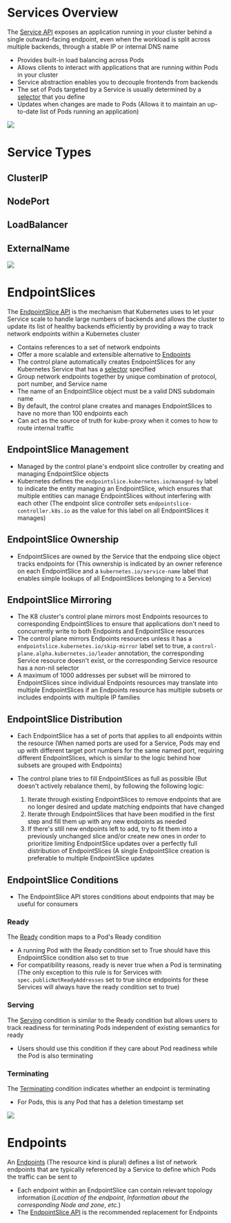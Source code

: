 # Services Overview

The [Service API](https://kubernetes.io/docs/concepts/services-networking/service/#:~:text=Expose%20an%20application%20running%20in%20your%20cluster%20behind%20a%20single%20outward%2Dfacing%20endpoint%2C%20even%20when%20the%20workload%20is%20split%20across%20multiple%20backends.) exposes an application running in your cluster behind a single outward-facing endpoint, even when the workload is split across multiple backends, through a stable IP or internal DNS name

* Provides built-in load balancing across Pods
* Allows clients to interact with applications that are running within Pods in your cluster
* Service abstraction enables you to decouple frontends from backends 
* The set of Pods targeted by a Service is usually determined by a [selector](https://kubernetes.io/docs/concepts/overview/working-with-objects/labels/#:~:text=Via%20a%20label%20selector%2C%20the%20client/user%20can%20identify%20a%20set%20of%20objects.%20The%20label%20selector%20is%20the%20core%20grouping%20primitive%20in%20Kubernetes.) that you define
* Updates when changes are made to Pods (Allows it to maintain an up-to-date list of Pods running an application)

![](https://github.com/JonmarCorpuz/SecondBrain/blob/main/Assets/Whitespace.png)

# Service Types

## ClusterIP

## NodePort

## LoadBalancer

## ExternalName

![](https://github.com/JonmarCorpuz/SecondBrain/blob/main/Assets/Whitespace.png)

# EndpointSlices

The [EndpointSlice API](https://kubernetes.io/docs/concepts/services-networking/endpoint-slices/#:~:text=The%20EndpointSlice%20API%20is%20the%20mechanism%20that%20Kubernetes%20uses%20to%20let%20your%20Service%20scale%20to%20handle%20large%20numbers%20of%20backends%2C%20and%20allows%20the%20cluster%20to%20update%20its%20list%20of%20healthy%20backends%20efficiently.) is the mechanism that Kubernetes uses to let your Service scale to handle large numbers of backends and allows the cluster to update its list of healthy backends efficiently by providing a way to track network endpoints within a Kubernetes cluster

* Contains references to a set of network endpoints
* Offer a more scalable and extensible alternative to [Endpoints](https://kubernetes.io/docs/concepts/services-networking/service/#endpoints)
* The control plane automatically creates EndpointSlices for any Kubernetes Service that has a [selector](https://kubernetes.io/docs/concepts/overview/working-with-objects/labels/#label-selectors) specified
* Group network endpoints together by unique combination of protocol, port number, and Service name
* The name of an EndpointSlice object must be a valid DNS subdomain name
* By default, the control plane creates and manages EndpointSlices to have no more than 100 endpoints each
* Can act as the source of truth for kube-proxy when it comes to how to route internal traffic

## EndpointSlice Management

* Managed by the control plane's endpoint slice controller by creating and managing EndpointSlice objects
* Kubernetes defines the `endpointslice.kubernetes.io/managed-by` label to indicate the entity managing an EndpointSlice, which ensures that multiple entities can manage EndpointSlices without interfering with each other (The endpoint slice controller sets `endpointslice-controller.k8s.io` as the value for this label on all EndpointSlices it manages)

## EndpointSlice Ownership

* EndpointSlices are owned by the Service that the endpoing slice object tracks endpoints for (This ownership is indicated by an owner reference on each EndpointSlice and a `kubernetes.io/service-name` label that enables simple lookups of all EndpointSlices belonging to a Service)

## EndpointSlice Mirroring

* The K8 cluster's control plane mirrors most Endpoints resources to corresponding EndpointSlices to ensure that applications don't need to concurrently write to both Endpoints and EndpointSlice resources
* The control plane mirrors Endpoints resources unless it has a `endpointslice.kubernetes.io/skip-mirror` label set to true, a `control-plane.alpha.kubernetes.io/leader` annotation, the corresponding Service resource doesn't exist, or the corresponding Service resource has a non-nil selector
* A maximum of 1000 addresses per subset will be mirrored to EndpointSlices since individual Endpoints resources may translate into multiple EndpointSlices if an Endpoints resource has multiple subsets or includes endpoints with multiple IP families

## EndpointSlice Distribution

* Each EndpointSlice has a set of ports that applies to all endpoints within the resource (When named ports are used for a Service, Pods may end up with different target port numbers for the same named port, requiring different EndpointSlices, which is similar to the logic behind how subsets are grouped with Endpoints)
* The control plane tries to fill EndpointSlices as full as possible (But doesn't actively rebalance them), by following the following logic:

    1. Iterate through existing EndpointSlices to remove endpoints that are no longer desired and update matching endpoints that have changed
    2. Iterate through EndpointSlices that have been modified in the first step and fill them up with any new endpoints as needed
    3. If there's still new endpoints left to add, try to fit them into a previously unchanged slice and/or create new ones in order to prioritize limiting EndpointSlice updates over a perfectly full distribution of EndpointSlices (A single EndpointSlice creation is preferable to multiple EndpointSlice updates

## EndpointSlice Conditions

* The EndpointSlice API stores conditions about endpoints that may be useful for consumers

### Ready

The [Ready](https://kubernetes.io/docs/concepts/services-networking/endpoint-slices/#ready) condition maps to a Pod's Ready condition

* A running Pod with the Ready condition set to True should have this EndpointSlice condition also set to true
* For compatibility reasons, ready is never true when a Pod is terminating (The only exception to this rule is for Services with `spec.publicNotReadyAddresses` set to true since endpoints for these Services will always have the ready condition set to true)

### Serving

The [Serving](https://kubernetes.io/docs/concepts/services-networking/endpoint-slices/#serving) condition is similar to the Ready condition but allows users to track readiness for terminating Pods independent of existing semantics for ready

* Users should use this condition if they care about Pod readiness while the Pod is also terminating

### Terminating

The [Terminating](https://kubernetes.io/docs/concepts/services-networking/endpoint-slices/#terminating) condition indicates whether an endpoint is terminating

* For Pods, this is any Pod that has a deletion timestamp set

![](https://github.com/JonmarCorpuz/SecondBrain/blob/main/Assets/Whitespace.png)

# Endpoints

An [Endpoints](https://kubernetes.io/docs/concepts/services-networking/service/#endpoints) (The resource kind is plural) defines a list of network endpoints that are typically referenced by a Service to define which Pods the traffic can be sent to

* Each endpoint within an EndpointSlice can contain relevant topology information (*Location of the endpoint*, *Information about the corresponding Node and zone*, *etc.*)
* The [EndpointSlice API](https://kubernetes.io/docs/concepts/services-networking/endpoint-slices/#:~:text=The%20EndpointSlice%20API%20is%20the%20mechanism%20that%20Kubernetes%20uses%20to%20let%20your%20Service%20scale%20to%20handle%20large%20numbers%20of%20backends%2C%20and%20allows%20the%20cluster%20to%20update%20its%20list%20of%20healthy%20backends%20efficiently.) is the recommended replacement for Endpoints
